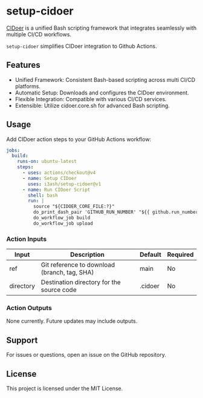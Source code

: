 # setup-cidoer

[CIDoer](https://github.com/i3ash/cidoer) is a unified Bash scripting framework that integrates seamlessly with multiple CI/CD workflows.

`setup-cidoer` simplifies CIDoer integration to Github Actions.

## Features

+ Unified Framework: Consistent Bash-based scripting across multi CI/CD platforms.
+ Automatic Setup: Downloads and configures the CIDoer environment.
+ Flexible Integration: Compatible with various CI/CD services.
+ Extensible: Utilize cidoer.core.sh for advanced Bash scripting.

## Usage

Add CIDoer action steps to your GitHub Actions workflow:
```Yaml
jobs:
  build:
    runs-on: ubuntu-latest
    steps:
      - uses: actions/checkout@v4
      - name: Setup CIDoer
        uses: i3ash/setup-cidoer@v1
      - name: Run CIDoer Script
        shell: bash
        run: |
          source "${CIDOER_CORE_FILE:?}"
          do_print_dash_pair 'GITHUB_RUN_NUMBER' "${{ github.run_number }}"
          do_workflow_job build
          do_workflow_job upload
```

### Action Inputs

| Input     | Description                                  | Default | Required |
|-----------|----------------------------------------------|---------|----------|
| ref       | Git reference to download (branch, tag, SHA) | main    | No       |
| directory | Destination directory for the source code    | .cidoer | No       |

### Action Outputs

None currently. Future updates may include outputs.

## Support

For issues or questions, open an issue on the GitHub repository.

## License

This project is licensed under the MIT License.
